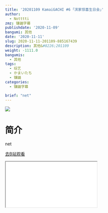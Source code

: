 ```yaml
---
title: '20201109 KamaiGACHI #6 ｢滨家惊喜生日会｣'
author:
  - Notttti
zmz: 镰鼬字幕
publishdate: '2020-11-09'
bangumi: 其他
date: '2020-11-11'
slug: 2020-11-11-201109-885167439
description: 其他&#8226;201109
weight: -1111.0
bangumis:
  - 其他
tags:
  - 综艺
  - かまいたち
  - 镰鼬
categories:
  - 镰鼬字幕

brief: "net"
---
```

![](https://raw.githubusercontent.com/tcgriffith/owaraisite/master/static/tmpimg/f7f6d2a7b11497b3d8b96e246746478de929c704.jpg.480.jpg)
# 简介  
net  

[去B站观看](https://www.bilibili.com/video/av885167439/)
<div class ="resp-container"><iframe class="testiframe" src="//player.bilibili.com/player.html?aid=885167439"", scrolling="no", allowfullscreen="true" > </iframe></div> 
